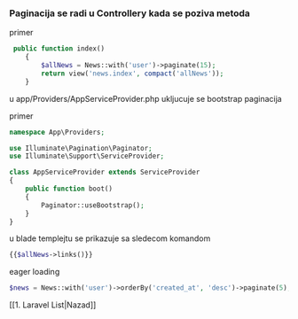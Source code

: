 ### Paginacija se radi u Controllery kada se poziva metoda
primer
```php
 public function index()
    {
        $allNews = News::with('user')->paginate(15);
        return view('news.index', compact('allNews'));
    }
```

u app/Providers/AppServiceProvider.php ukljucuje se bootstrap paginacija

primer

```php
namespace App\Providers;

use Illuminate\Pagination\Paginator;
use Illuminate\Support\ServiceProvider;

class AppServiceProvider extends ServiceProvider
{
    public function boot()
    {
        Paginator::useBootstrap();
    }
}
```

u blade templejtu se prikazuje sa sledecom komandom
```php
{{$allNews->links()}}
```

eager loading
```php
$news = News::with('user')->orderBy('created_at', 'desc')->paginate(5); //eager loading
```


[[1. Laravel List|Nazad]]
